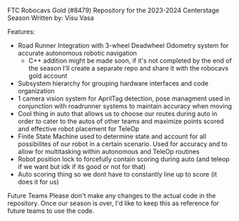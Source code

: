 FTC Robocavs Gold (#8479) Repository for the 2023-2024 Centerstage Season
Written by: Visu Vasa


Features:
- Road Runner Integration with 3-wheel Deadwheel Odometry system for accurate autonomous robotic navigation
	- C++ addition might be made soon, if it's not completed by the end of the season I'll create a separate repo and share it with the robocavs gold account
- Subsystem hierarchy for grouping hardware interfaces and code organization
- 1 camera vision system for AprilTag detection, pose managment used in conjunction with roadrunner systems to maintain accuracy when moving
- Cool thing in auto that allows us to choose our routes during auto in order to cater to the autos of other teams and maximize points scored and effective robot placement for TeleOp
- Finite State Machine used to determine state and account for all possibilites of our robot in a certain scenario. Used for accuracy and to allow for multitasking within autonomous and TeleOp routines
- Robot position lock to forcefully contain scoring during auto (and teleop if we want but idk if its good or not for that)
- Auto scoring thing so we dont have to constantly line up to score (it does it for us)

Future Teams
Please don't make any changes to the actual code in the repository. Once our season is over, I'd like to keep this as reference for future teams to use the code.


